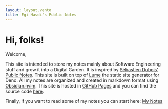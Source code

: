 ```yaml
---
layout: layout.vento
title: Egi Hasdi's Public Notes
---
```


# Hi, folks!

Welcome,

This site is intended to store my notes mainly about Software Engineering stuff and grow it into a Digital Garden. It is inspired by [Sébastien Dubois' Public Notes](https://notes.dsebastien.net/50+Resources/56+Obsidian+Publish/README). This site is built on top of [Lume](https://lume.land/) the static site generator for Deno. All my notes are organized and created in markdown format using [Obsidian.nvim](https://github.com/epwalsh/obsidian.nvim). This site is hosted in [GitHub Pages](https://pages.github.com/) and you can find the source code [here](https://github.com/egihasdi/egihasdi.github.io).

Finally, if you want to read some of my notes you can start here: [My Notes](/home)
